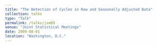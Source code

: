 ```yaml
---
title: "The Detection of Cycles in Raw and Seasonally Adjusted Data"
collection: talks
type: "Talk"
permalink: /talks/jsm09
venue: "Joint Statistical Meetings"
date: 2009-08-01
location: "Washington, D.C."
---
```

